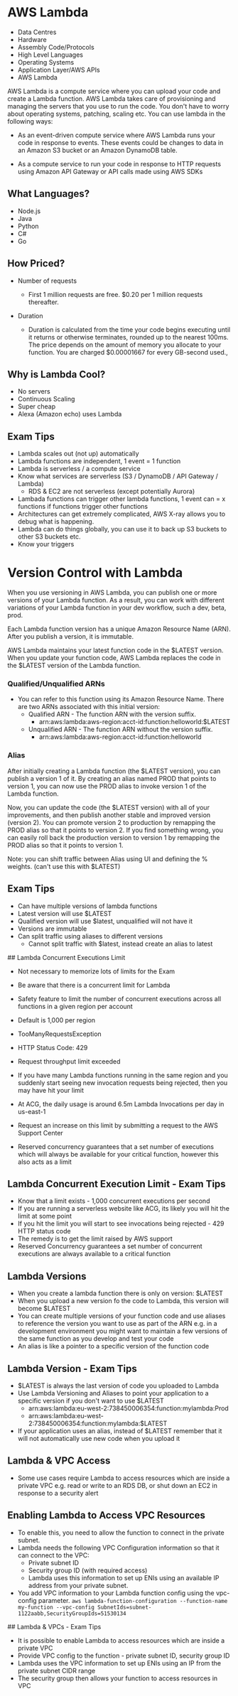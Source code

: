 # AWS Lambda

* Data Centres
* Hardware
* Assembly Code/Protocols
* High Level Languages
* Operating Systems
* Application Layer/AWS APIs
* AWS Lambda

AWS Lambda is a compute service where you can upload your code and create a Lambda function.
AWS Lambda takes care of provisioning and managing the servers that you use to run the code.
You don't have to worry about operating systems, patching, scaling etc. You can use lambda in the following ways:

* As an event-driven compute service where AWS Lambda runs your code in response to events.
These events could be changes to data in an Amazon S3 bucket or an Amazon DynamoDB table.

* As a compute service to run your code in response to HTTP requests using Amazon API Gateway
or API calls made using AWS SDKs

## What Languages?

* Node.js
* Java
* Python
* C#
* Go

## How Priced?

* Number of requests
    * First 1 million requests are free. $0.20 per 1 million requests thereafter.

* Duration
    * Duration is calculated from the time your code begins executing until it returns or otherwise terminates,
    rounded up to the nearest 100ms. The price depends on the amount of memory you allocate to your function.
    You are charged $0.00001667 for every GB-second used.,

## Why is Lambda Cool?

* No servers
* Continuous Scaling
* Super cheap
* Alexa (Amazon echo) uses Lambda

## Exam Tips

* Lambda scales out (not up) automatically
* Lambda functions are independent, 1 event = 1 function
* Lambda is serverless / a compute service
* Know what services are serverless (S3 / DynamoDB / API Gateway / Lambda)
    * RDS & EC2 are not serverless (except potentially Aurora)
* Lambada functions can trigger other lambda functions, 1 event can = x functions if functions trigger other functions
* Architectures can get extremely complicated, AWS X-ray allows you to debug what is happening.
* Lambda can do things globally, you can use it to back up S3 buckets to other S3 buckets etc.
* Know your triggers

# Version Control with Lambda

When you use versioning in AWS Lambda, you can publish one or more versions of your Lambda function.
As a result, you can work with different variations of your Lambda function in your dev workflow, such a dev, beta, prod.

Each Lambda function version has a unique Amazon Resource Name (ARN). After you publish a version, it is immutable.

AWS Lambda maintains your latest function code in the $LATEST version. When you update your function code, AWS Lambda
replaces the code in the $LATEST version of the Lambda function.

### Qualified/Unqualified ARNs

* You can refer to this function using its Amazon Resource Name. There are two ARNs associated with this initial version:
    * Qualified ARN - The function ARN with the version suffix.
        * arn:aws:lambda:aws-region:acct-id:function:helloworld:$LATEST
    * Unqualified ARN - The function ARN without the version suffix.
        * arn:aws:lambda:aws-region:acct-id:function:helloworld

### Alias

After initially creating a Lambda function (the $LATEST version), you can publish a version 1 of it.
By creating an alias named PROD that points to version 1, you can now use the PROD alias to invoke version 1 of the Lambda function.

Now, you can update the code (the $LATEST version) with all of your improvements, and then publish another stable and improved version (version 2).
You can promote version 2 to production by remapping the PROD alias so that it points to version 2. If you find something wrong, you can easily roll
back the production version to version 1 by remapping the PROD alias so that it points to version 1.

Note: you can shift traffic between Alias using UI and defining the % weights. (can't use this with $LATEST)

## Exam Tips

* Can have multiple versions of lambda functions
* Latest version will use $LATEST
* Qualified version will use $latest, unqualified will not have it
* Versions are immutable
* Can split traffic using aliases to different versions
    * Cannot split traffic with $latest, instead create an alias to latest

## Lambda Concurrent Executions Limit

* Not necessary to memorize lots of limits for the Exam
* Be aware that there is a concurrent limit for Lambda
* Safety feature to limit the number of concurrent executions across all functions
in a given region per account
* Default is 1,000 per region
* TooManyRequestsException
* HTTP Status Code: 429
* Request throughput limit exceeded

* If you have many Lambda functions running in the same region and you suddenly start
seeing new invocation requests being rejected, then you may have hit your limit
* At ACG, the daily usage is around 6.5m Lambda Invocations per day in us-east-1
* Request an increase on this limit by submitting a request to the AWS Support Center
* Reserved concurrency guarantees that a set number of executions which will always be
available for your critical function, however this also acts as a limit

## Lambda Concurrent Execution Limit - Exam Tips

* Know that a limit exists - 1,000 concurrent executions per second
* If you are running a serverless website like ACG, its likely you will hit the limit at some point
* If you hit the limit you will start to see invocations being rejected - 429 HTTP status code
* The remedy is to get the limit raised by AWS support
* Reserved Concurrency guarantees a set number of concurrent executions are always available to
a critical function

## Lambda Versions

* When you create a lambda function there is only on version: $LATEST
* When you upload a new version fo the code to Lambda, this version will become $LATEST
* You can create multiple versions of your function code and use aliases to reference the
version you want to use as part of the ARN e.g. in a development environment you might want
to maintain a few versions of the same function as you develop and test your code
* An alias is like a pointer to a specific version of the function code

## Lambda Version - Exam Tips

* $LATEST is always the last version of code you uploaded to Lambda
* Use Lambda Versioning and Aliases to point your application to a specific version if you
don't want to use $LATEST
    * arn:aws:lambda:eu-west-2:738450006354:function:mylambda:Prod
    * arn:aws:lambda:eu-west-2:738450006354:function:mylambda:$LATEST
* If your application uses an alias, instead of $LATEST remember that it will not
automatically use new code when you upload it

## Lambda & VPC Access

* Some use cases require Lambda to access resources which are inside a private VPC e.g.
read or write to an RDS DB, or shut down an EC2 in response to a security alert

## Enabling Lambda to Access VPC Resources

* To enable this, you need to allow the function to connect in the private subnet.
* Lambda needs the following VPC Configuration information so that it can connect to
the VPC:
    * Private subnet ID
    * Security group ID (with required access)
    * Lambda uses this information to set up ENIs using an available IP address from
    your private subnet.
* You add VPC information to your Lambda function config using the vpc-config parameter.
`aws lambda-function-configuration --function-name my-function --vpc-config
SubnetIds=subnet-1122aabb,SecurityGroupIds=51530134`


## Lambda & VPCs - Exam Tips

* It is possible to enable Lambda to access resources which are inside a private VPC
* Provide VPC config to the function - private subnet ID, security group ID
* Lambda uses the VPC information to set up ENIs using an IP from the private subnet CIDR range
* The security group then allows your function to access resources in VPC
